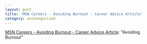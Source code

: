 ```yaml
---
layout: post
title: 'MSN Careers - Avoiding Burnout - Career Advice Article'
category: uncategorized
---
```


[MSN Careers - Avoiding Burnout - Career Advice Article](http://msn.careerbuilder.com/Custom/MSN/CareerAdvice/WPI_AvoidingBurnout.htm?cbRecursionCnt=1&amp;cbsid=afe52b39db6e49d6a39e0b382d483563-137180763-wu-2): "Avoiding Burnout"
